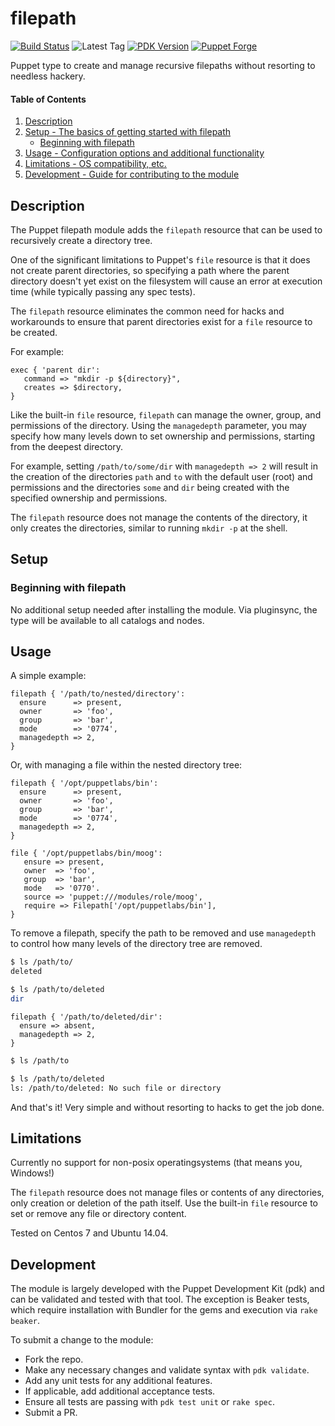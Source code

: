 
# filepath

[![Build Status](https://travis-ci.org/EdgeJ/puppet-filepath.svg?branch=master)](https://travis-ci.org/EdgeJ/puppet-filepath)
![Latest Tag](https://img.shields.io/github/tag/edgej/puppet-filepath.svg)
[![PDK Version](https://img.shields.io/puppetforge/pdk-version/edgej/filepath.svg)](https://puppet.com/docs/pdk)
[![Puppet Forge](https://img.shields.io/puppetforge/v/vStone/percona.svg)](https://forge.puppet.com/edgej/filepath)

Puppet type to create and manage recursive filepaths without resorting to
needless hackery.

#### Table of Contents

1. [Description](#description)
2. [Setup - The basics of getting started with filepath](#setup)
    * [Beginning with filepath](#beginning-with-filepath)
3. [Usage - Configuration options and additional functionality](#usage)
4. [Limitations - OS compatibility, etc.](#limitations)
5. [Development - Guide for contributing to the module](#development)

## Description

The Puppet filepath module adds the `filepath` resource that can be used
to recursively create a directory tree. 

One of the significant limitations to Puppet's `file` resource is that
it does not create parent directories, so specifying a path where the
parent directory doesn't yet exist on the filesystem will cause an error
at execution time (while typically passing any spec tests).

The `filepath` resource eliminates the common need for hacks and workarounds
to ensure that parent directories exist for a `file` resource to be created.

For example:

```puppet
exec { 'parent dir':
   command => "mkdir -p ${directory}",
   creates => $directory,
}
```

Like the built-in `file` resource, `filepath` can manage the owner, group,
and permissions of the directory. Using the `managedepth` parameter, you may
specify how many levels down to set ownership and permissions, starting from
the deepest directory.

For example, setting `/path/to/some/dir` with `managedepth => 2` will result
in the creation of the directories `path` and `to` with the default user
(root) and permissions and the directories `some` and `dir` being created with
the specified ownership and permissions.

The `filepath` resource does not manage the contents of the directory, it
only creates the directories, similar to running `mkdir -p` at the shell.

## Setup

### Beginning with filepath

No additional setup needed after installing the module. Via pluginsync, the
type will be available to all catalogs and nodes.

## Usage
A simple example:

```puppet
filepath { '/path/to/nested/directory':
  ensure      => present,
  owner       => 'foo',
  group       => 'bar',
  mode        => '0774',
  managedepth => 2,
}
```

Or, with managing a file within the nested directory tree:

```puppet
filepath { '/opt/puppetlabs/bin':
  ensure      => present,
  owner       => 'foo',
  group       => 'bar',
  mode        => '0774',
  managedepth => 2,
}

file { '/opt/puppetlabs/bin/moog':
   ensure => present,
   owner  => 'foo',
   group  => 'bar',
   mode   => '0770'.
   source => 'puppet:///modules/role/moog',
   require => Filepath['/opt/puppetlabs/bin'],
}
```

To remove a filepath, specify the path to be removed and use `managedepth` to
control how many levels of the directory tree are removed.

```sh
$ ls /path/to/
deleted

$ ls /path/to/deleted
dir
```

```puppet
filepath { '/path/to/deleted/dir':
  ensure => absent,
  managedepth => 2,
}
```

```sh
$ ls /path/to

$ ls /path/to/deleted
ls: /path/to/deleted: No such file or directory
```

And that's it! Very simple and without resorting to hacks to get the job done.

## Limitations

Currently no support for non-posix operatingsystems (that means you, Windows!)

The `filepath` resource does not manage files or contents of any directories,
only creation or deletion of the path itself. Use the built-in `file` resource
to set or remove any file or directory content.


Tested on Centos 7 and Ubuntu 14.04.

## Development

The module is largely developed with the Puppet Development Kit (pdk) and can
be validated and tested with that tool. The exception is Beaker tests, which
require installation with Bundler for the gems and execution via `rake beaker`.

To submit a change to the module:

* Fork the repo.
* Make any necessary changes and validate syntax with `pdk validate`.
* Add any unit tests for any additional features.
* If applicable, add additional acceptance tests.
* Ensure all tests are passing with `pdk test unit` or `rake spec`.
* Submit a PR.
